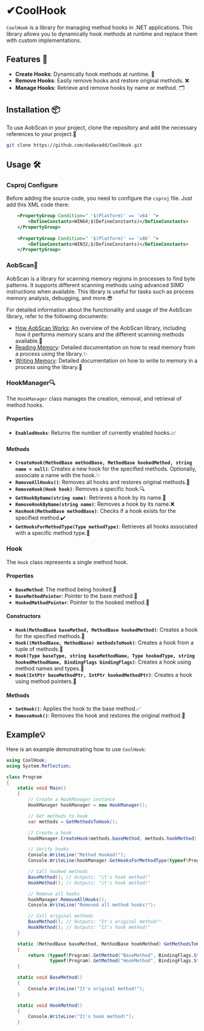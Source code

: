 # ✔CoolHook

`CoolHook` is a library for managing method hooks in .NET applications. This library allows you to dynamically hook methods at runtime and replace them with custom implementations.

## Features 🌟

- **Create Hooks**: Dynamically hook methods at runtime. 🔄
- **Remove Hooks**: Easily remove hooks and restore original methods. ❌
- **Manage Hooks**: Retrieve and remove hooks by name or method. 🗂️

## Installation 📦

To use AobScan in your project, clone the repository and add the necessary references to your project.🔧

```sh
git clone https://github.com/dadavadd/CoolHook.git
``` 

## Usage 🛠️

### Csproj Configure

Before adding the source code, you need to configure the `csproj` file. Just add this XML code there:

```xml
	<PropertyGroup Condition=" '$(Platform)' == 'x64' ">
		<DefineConstants>WIN64;$(DefineConstants)</DefineConstants>
	</PropertyGroup>
	
	<PropertyGroup Condition=" '$(Platform)' == 'x86' ">
		<DefineConstants>WIN32;$(DefineConstants)</DefineConstants>
	</PropertyGroup>
```

### AobScan🎉

AobScan is a library for scanning memory regions in processes to find byte patterns. It supports different scanning methods using advanced SIMD instructions when available. This library is useful for tasks such as process memory analysis, debugging, and more.😎

For detailed information about the functionality and usage of the AobScan library, refer to the following documents:

- [How AobScan Works](docs/aobscan.md): An overview of the AobScan library, including how it performs memory scans and the different scanning methods available.🙌
- [Reading Memory](docs/reading.md): Detailed documentation on how to read memory from a process using the library.✨
- [Writing Memory](docs/writing.md): Detailed documentation on how to write to memory in a process using the library.🍕


### HookManager🔍

The `HookManager` class manages the creation, removal, and retrieval of method hooks.

#### Properties

- **`EnabledHooks`**: Returns the number of currently enabled hooks.📈

#### Methods

- **`CreateHook(MethodBase methodBase, MethodBase hookedMethod, string name = null)`**: Creates a new hook for the specified methods. Optionally, associate a name with the hook.✨
- **`RemoveAllHooks()`**: Removes all hooks and restores original methods.🚫
- **`RemoveHook(Hook hook)`**: Removes a specific hook.🔍
- **`GetHookByName(string name)`**: Retrieves a hook by its name.📜
- **`RemoveHookByName(string name)`**: Removes a hook by its name.❌
- **`HasHook(MethodBase methodBase)`**: Checks if a hook exists for the specified method.✔️
- **`GetHooksForMethodType(Type methodType)`**: Retrieves all hooks associated with a specific method type.📂

### Hook

The `Hook` class represents a single method hook.

#### Properties

- **`BaseMethod`**: The method being hooked.🔗
- **`BaseMethodPointer`**: Pointer to the base method.🧭
- **`HookedMethodPointer`**: Pointer to the hooked method.🧭

#### Constructors

- **`Hook(MethodBase baseMethod, MethodBase hookedMethod)`**: Creates a hook for the specified methods.🔨
- **`Hook((MethodBase, MethodBase) methodsToHook)`**: Creates a hook from a tuple of methods.🧩
- **`Hook(Type baseType, string baseMethodName, Type hookedType, string hookedMethodName, BindingFlags bindingFlags)`**: Creates a hook using method names and types.🔧
- **`Hook(IntPtr baseMethodPtr, IntPtr hookedMethodPtr)`**: Creates a hook using method pointers.📌

#### Methods

- **`SetHook()`**: Applies the hook to the base method.✅
- **`RemoveHook()`**: Removes the hook and restores the original method.🚫

## Example💡

Here is an example demonstrating how to use `CoolHook`:

```csharp
using CoolHook;
using System.Reflection;

class Program
{
    static void Main()
    {
        // Create a HookManager instance
        HookManager hookManager = new HookManager();

        // Get methods to hook
        var methods = GetMethodsToHook();

        // Create a hook
        hookManager.CreateHook(methods.baseMethod, methods.hookMethod);

        // Verify hooks
        Console.WriteLine("Method Hooked!");
        Console.WriteLine(hookManager.GetHooksForMethodType(typeof(Program)).Count);

        // Call hooked methods
        BaseMethod(); // Outputs: "it's hook method!"
        HookMethod(); // Outputs: "it's hook method!"

        // Remove all hooks
        hookManager.RemoveAllHooks();
        Console.WriteLine("Removed all method hooks!");

        // Call original methods
        BaseMethod(); // Outputs: "It's original method!"
        HookMethod(); // Outputs: "It's hook method!"
    }

    static (MethodBase baseMethod, MethodBase hookMethod) GetMethodsToHook()
    {
        return (typeof(Program).GetMethod("BaseMethod", BindingFlags.Static | BindingFlags.NonPublic),
                typeof(Program).GetMethod("HookMethod", BindingFlags.Static | BindingFlags.NonPublic));
    }

    static void BaseMethod()
    {
        Console.WriteLine("It's original method!");
    }

    static void HookMethod()
    {
        Console.WriteLine("It's hook method!");
    }
```
